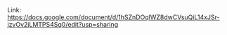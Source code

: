 Link:
https://docs.google.com/document/d/1hSZnDOqlWZ8dwCVsuQiL14xJSr-jzvOv2jLMTPS4Sq0/edit?usp=sharing
